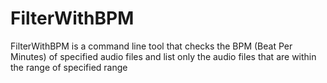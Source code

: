 # FilterWithBPM
FilterWithBPM is a command line tool that checks the BPM (Beat Per Minutes) of specified audio files and list only the audio files that are within the range of specified range
